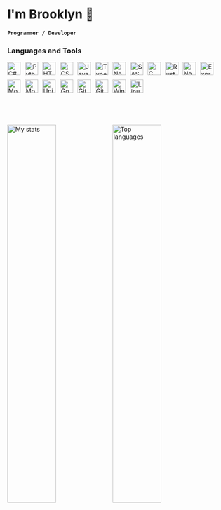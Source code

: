 # I'm Brooklyn 👋

**`Programmer / Developer`**

### Languages and Tools
    
<div style="display: flex; flex-wrap: wrap; gap: 10px; align-items: center;">
    <img alt="C#" width="30px" src="https://cdn.jsdelivr.net/gh/devicons/devicon/icons/csharp/csharp-original.svg" />
    <img alt="Python" width="30px" src="https://cdn.jsdelivr.net/gh/devicons/devicon/icons/python/python-original.svg" />
    <img alt="HTML" width="30px" src="https://cdn.jsdelivr.net/gh/devicons/devicon/icons/html5/html5-plain.svg" />
    <img alt="CSS" width="30px" src="https://cdn.jsdelivr.net/gh/devicons/devicon/icons/css3/css3-plain.svg" />
    <img alt="JavaScript" width="30px" src="https://cdn.jsdelivr.net/gh/devicons/devicon/icons/javascript/javascript-plain.svg" />
    <img alt="TypeScript" width="30px" src="https://cdn.jsdelivr.net/gh/devicons/devicon/icons/typescript/typescript-original.svg" />
    <img alt="NodeJS" width="30px" src="https://cdn.jsdelivr.net/gh/devicons/devicon/icons/nodejs/nodejs-original.svg" />
    <img alt="SASS" width="30px" src="https://cdn.jsdelivr.net/gh/devicons/devicon/icons/sass/sass-original.svg" />
    <img alt="C" width="30px" src="https://cdn.jsdelivr.net/gh/devicons/devicon@latest/icons/c/c-original.svg" />
    <img alt="Rust" width="30px" src="https://cdn.jsdelivr.net/gh/devicons/devicon/icons/rust/rust-original.svg" />
    <img alt="NodeJS" width="30px" src="https://cdn.jsdelivr.net/gh/devicons/devicon@latest/icons/react/react-original.svg" />
    <img alt="Express" width="30px" src="https://cdn.jsdelivr.net/gh/devicons/devicon@latest/icons/express/express-original.svg" />
    <img alt="MongoDB" width="30px" src="https://cdn.jsdelivr.net/gh/devicons/devicon@latest/icons/mongodb/mongodb-original.svg" />
    <img alt="Mongoose" width="30px" src="https://cdn.jsdelivr.net/gh/devicons/devicon@latest/icons/mongoose/mongoose-original.svg" />
    <img alt="Unity" width="30px" src="https://cdn.jsdelivr.net/gh/devicons/devicon/icons/unity/unity-original.svg" />
    <img alt="Godot" width="30px" src="https://cdn.jsdelivr.net/gh/devicons/devicon/icons/godot/godot-original.svg" />      
    <img alt="Git" width="30px" src="https://cdn.jsdelivr.net/gh/devicons/devicon/icons/git/git-original.svg" />
    <img alt="GitHub" width="30px" src="https://cdn.jsdelivr.net/gh/devicons/devicon/icons/github/github-original.svg" />
    <img alt="Windows" width="30px" src="https://cdn.jsdelivr.net/gh/devicons/devicon/icons/windows8/windows8-original.svg" />        
    <img alt="Linux" width="30px" src="https://cdn.jsdelivr.net/gh/devicons/devicon/icons/linux/linux-original.svg" />
</div>


<br />

#

<br />

<div>
  <img src="https://github-readme-stats.vercel.app/api?username=Brooklyn-Dev&show_icons=true&theme=dark" alt="My stats" align="left" width="47%">
  <img src="https://github-readme-stats.vercel.app/api/top-langs/?username=Brooklyn-Dev&layout=compact&theme=dark" alt="Top languages" align="left" width="47%">
</div>
